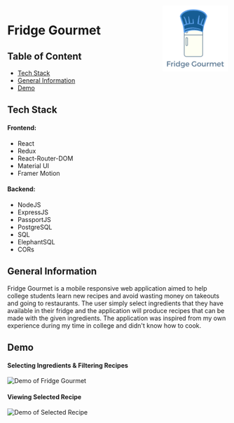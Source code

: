 <img src="https://github.com/swittuth/fridge-gourmet/blob/main/client/assets/fridge_gourmet_logo.svg" align="right" height=150/>

# Fridge Gourmet
## Table of Content
* [Tech Stack](#tech-stack)
* [General Information](#general-information)
* [Demo](#demo)

## Tech Stack 
#### Frontend:

* React
* Redux
* React-Router-DOM
* Material UI
* Framer Motion

#### Backend:
* NodeJS
* ExpressJS
* PassportJS
* PostgreSQL
* SQL
* ElephantSQL
* CORs

## General Information
Fridge Gourmet is a mobile responsive web application aimed to help college students learn new recipes and avoid wasting money on takeouts and going to restaurants. The user simply select ingredients that they have available in their fridge and the application will produce recipes that can be made with the given ingredients. The application was inspired from my own experience during my time in college and didn't know how to cook. 

## Demo

#### Selecting Ingredients & Filtering Recipes

![Demo of Fridge Gourmet](https://github.com/swittuth/fridge-gourmet/blob/main/fridge_gourmet_demo.gif)

#### Viewing Selected Recipe
![Demo of Selected Recipe](https://github.com/swittuth/fridge-gourmet/blob/main/fridge_gourmet_demo2.gif)
